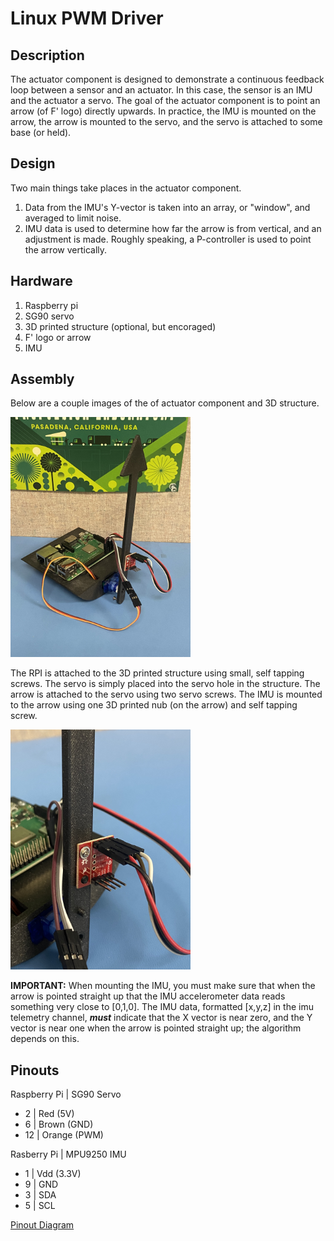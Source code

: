 # Linux PWM Driver

## Description 

The actuator component is designed to demonstrate a
continuous feedback loop between a sensor and 
an actuator. In this case, the sensor is an IMU
and the actuator a servo. The goal of the actuator 
component is to point an arrow (of F' logo) directly upwards.
In practice, the IMU is mounted on the arrow, the arrow 
is mounted to the servo, and the servo is attached to 
some base (or held).


## Design  

Two main things take places in the actuator component.
1. Data from the IMU's Y-vector is taken into an array,
or "window", and averaged to limit noise.
2. IMU data is used to determine how far the arrow is 
from vertical, and an adjustment is made. Roughly speaking,
a P-controller is used to point the arrow vertically. 

## Hardware
1. Raspberry pi
2. SG90 servo 
3. 3D printed structure (optional, but encoraged)
4. F' logo or arrow
5. IMU 

## Assembly

Below are a couple images of the of actuator component and 3D structure.

<img src="docs/Actuator_Images/body_1.jpeg" alt="Body" style="width: 3in;">

The RPI is attached to the 3D printed structure using small,
self tapping screws. The servo is simply placed into the 
servo hole in the structure. The arrow is attached to the servo 
using two servo screws. The IMU is mounted to the arrow 
using one 3D printed nub (on the arrow) and self tapping screw.

<img src="docs/Actuator_Images/IMU_1.jpg" alt="Body" style="width: 3in;">

**IMPORTANT:** When mounting the IMU, you must make sure that 
when the arrow is pointed straight up that the IMU accelerometer 
data reads something very close to [0,1,0]. The IMU data, 
formatted [x,y,z] in the imu telemetry channel, ***must*** indicate 
that the X vector is near zero, and the Y vector is near one 
when the arrow is pointed straight up; the algorithm depends on this.

## Pinouts

Raspberry Pi | SG90 Servo 
* 2  | Red (5V)
* 6  | Brown (GND)
* 12 | Orange (PWM)

Rasberry Pi | MPU9250 IMU 
* 1  | Vdd (3.3V)
* 9  | GND 
* 3  | SDA
* 5  | SCL 

[Pinout Diagram](https://www.raspberrypi.com/documentation/computers/raspberry-pi.html)


